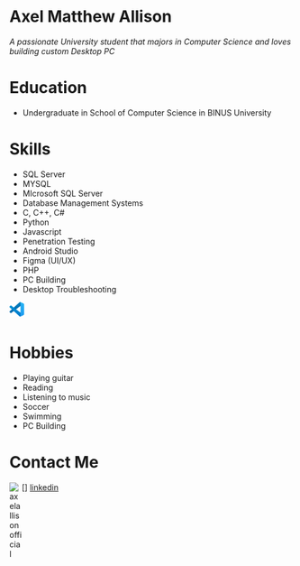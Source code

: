 # Axel Matthew Allison
*A passionate University student that majors in Computer Science and loves building custom Desktop PC*

# Education
* Undergraduate in School of Computer Science in BINUS University

# Skills
* SQL Server
* MYSQL
* MIcrosoft SQL Server
* Database Management Systems
* C, C++, C#
* Python
* Javascript
* Penetration Testing
* Android Studio
* Figma (UI/UX)
* PHP
* PC Building
* Desktop Troubleshooting

<img align="left" alt="Visual Studio Code" width="26px" src="https://raw.githubusercontent.com/github/explore/80688e429a7d4ef2fca1e82350fe8e351d3494d/topics/visual-studio-code/visual-studio-code.png" />

</br>
</br>


# Hobbies
* Playing guitar
* Reading
* Listening to music
* Soccer
* Swimming
* PC Building

# Contact Me
[<img align="left" alt="axelallisonofficial" width="22px" src="https://cdn.jsdelivr.net/npm/simple-icons@v3/icons/linkedin.svg" />] [linkedin]
</br>


  
  
  
  
[linkedin]: https://www.linkedin.com/in/axel-allison/

